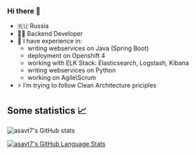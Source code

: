 ### Hi there 👋

* 🇷🇺 Russia
* 👨‍💻 Backend Developer
* 🔭 I have experience in:
  * writing webservices on Java (Spring Boot)
  * deployment on Openshift 4
  * working with ELK Stack: Elasticsearch, Logstash, Kibana
  * writing webservices on Python
  * working on Agile\Scrum
* ⚡ I’m trying to follow Clean Architecture priciples

## Some statistics 📈
![asavt7's GitHub stats](https://github-readme-stats.vercel.app/api/?username=asavt7&show_icons=true)

[![asavt7's GitHub Language Stats](https://github-readme-stats.vercel.app/api/top-langs/?username=asavt7&langs_count=8&show_icons=true)]()

<!--

Here are some ideas to get you started:
- 🌱 I’m currently learning golang, backend development, highload
- 👯 I’m looking to collaborate on ...
- 🤔 I’m looking for help with ...
- 💬 Ask me about ...
- 📫 How to reach me: ...
- 😄 Pronouns: ...
- ⚡ Fun fact: ...
-->
